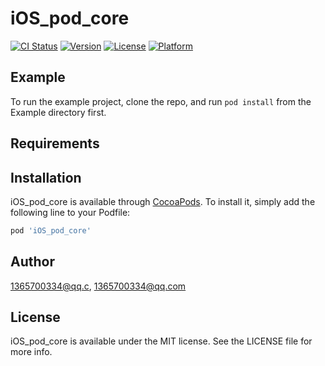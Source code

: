 # iOS_pod_core

[![CI Status](https://img.shields.io/travis/1365700334@qq.c/iOS_pod_core.svg?style=flat)](https://travis-ci.org/1365700334@qq.c/iOS_pod_core)
[![Version](https://img.shields.io/cocoapods/v/iOS_pod_core.svg?style=flat)](https://cocoapods.org/pods/iOS_pod_core)
[![License](https://img.shields.io/cocoapods/l/iOS_pod_core.svg?style=flat)](https://cocoapods.org/pods/iOS_pod_core)
[![Platform](https://img.shields.io/cocoapods/p/iOS_pod_core.svg?style=flat)](https://cocoapods.org/pods/iOS_pod_core)

## Example

To run the example project, clone the repo, and run `pod install` from the Example directory first.

## Requirements

## Installation

iOS_pod_core is available through [CocoaPods](https://cocoapods.org). To install
it, simply add the following line to your Podfile:

```ruby
pod 'iOS_pod_core'
```

## Author

1365700334@qq.c, 1365700334@qq.com

## License

iOS_pod_core is available under the MIT license. See the LICENSE file for more info.
